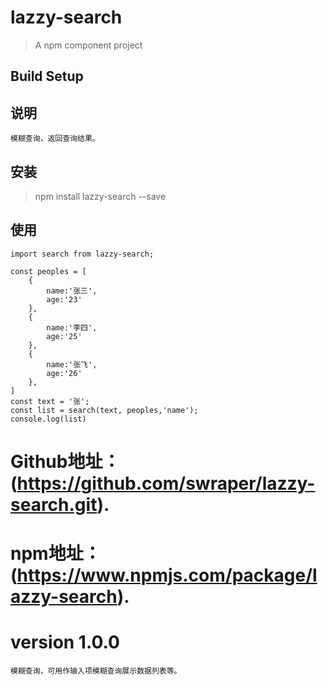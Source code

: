 # lazzy-search

> A npm component project

## Build Setup

## 说明

    模糊查询，返回查询结果。

## 安装
> npm install lazzy-search --save

## 使用
    import search from lazzy-search;

    const peoples = [
        {
            name:'张三',
            age:'23'
        },
        {
            name:'李四',
            age:'25'
        },
        {
            name:'张飞',
            age:'26'
        },
    ]
    const text = '张';
    const list = search(text, peoples,'name');
    console.log(list)


# Github地址：(https://github.com/swraper/lazzy-search.git).
# npm地址：(https://www.npmjs.com/package/lazzy-search).

# version 1.0.0
    模糊查询，可用作输入项模糊查询展示数据列表等。



